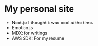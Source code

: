 # My personal site

- Next.js: I thought it was cool at the time.
- Emotion.js
- MDX: for writings
- AWS SDK: For my resume

